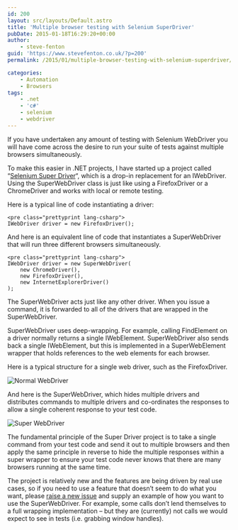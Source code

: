 ```yaml
---
id: 200
layout: src/layouts/Default.astro
title: 'Multiple browser testing with Selenium SuperDriver'
pubDate: 2015-01-18T16:29:20+00:00
author:
    - steve-fenton
guid: 'https://www.stevefenton.co.uk/?p=200'
permalink: /2015/01/multiple-browser-testing-with-selenium-superdriver/

categories:
    - Automation
    - Browsers
tags:
    - .net
    - 'c#'
    - selenium
    - webdriver
---
```


If you have undertaken any amount of testing with Selenium WebDriver you will have come across the desire to run your suite of tests against multiple browsers simultaneously.

To make this easier in .NET projects, I have started up a project called “[Selenium Super Driver](https://github.com/Steve-Fenton/SeleniumSuperDriver)“, which is a drop-in replacement for an IWebDriver. Using the SuperWebDriver class is just like using a FirefoxDriver or a ChromeDriver and works with local or remote testing.

Here is a typical line of code instantiating a driver:

```
<pre class="prettyprint lang-csharp">
IWebDriver driver = new FirefoxDriver();
```

And here is an equivalent line of code that instantiates a SuperWebDriver that will run three different browsers simultaneously.

```
<pre class="prettyprint lang-csharp">
IWebDriver driver = new SuperWebDriver(
    new ChromeDriver(),
    new FirefoxDriver(),
    new InternetExplorerDriver()
);
```

The SuperWebDriver acts just like any other driver. When you issue a command, it is forwarded to all of the drivers that are wrapped in the SuperWebDriver.

SuperWebDriver uses deep-wrapping. For example, calling FindElement on a driver normally returns a single IWebElement. SuperWebDriver also sends back a single IWebElement, but this is implemented in a SuperWebElement wrapper that holds references to the web elements for each browser.

Here is a typical structure for a single web driver, such as the FirefoxDriver.

![Normal WebDriver](https://www.stevefenton.co.uk/wp-content/uploads/2015/07/web-driver-normal.png)

And here is the SuperWebDriver, which hides multiple drivers and distributes commands to multiple drivers and co-ordinates the responses to allow a single coherent response to your test code.

![Super WebDriver](https://www.stevefenton.co.uk/wp-content/uploads/2015/07/web-driver-super.png)

The fundamental principle of the Super Driver project is to take a single command from your test code and send it out to multiple browsers and then apply the same principle in reverse to hide the multiple responses within a super wrapper to ensure your test code never knows that there are many browsers running at the same time.

The project is relatively new and the features are being driven by real use cases, so if you need to use a feature that doesn’t seem to do what you want, please [raise a new issue](https://github.com/Steve-Fenton/SeleniumSuperDriver/issues) and supply an example of how you want to use the SuperWebDriver. For example, some calls don’t lend themselves to a full wrapping implementation – but they are (currently) not calls we would expect to see in tests (i.e. grabbing window handles).